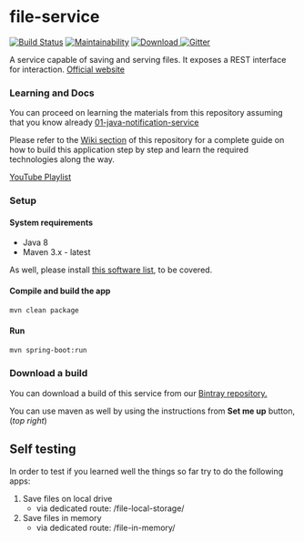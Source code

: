 # file-service

[![Build Status](https://travis-ci.org/becoming/02-java-file-service.svg?branch=master)](https://travis-ci.org/becoming/02-java-file-service)
[![Maintainability](https://api.codeclimate.com/v1/badges/4deac811aeda56ad3743/maintainability)](https://codeclimate.com/github/becoming/02-java-file-service/maintainability)
[ ![Download](https://api.bintray.com/packages/becoming/m2/file-service/images/download.svg) ](https://bintray.com/becoming/m2/file-service/_latestVersion) 
[![Gitter](https://badges.gitter.im/becoming-tech/community.svg)](https://gitter.im/becoming-tech/community?utm_source=badge&utm_medium=badge&utm_campaign=pr-badge)

A service capable of saving and serving files. It exposes a REST interface for interaction.
[Official website](https://becoming.tech)

### Learning and Docs

You can proceed on learning the materials from this repository assuming that you know already [01-java-notification-service](https://github.com/becoming/01-java-notification-service)

Please refer to the [Wiki section](https://github.com/becoming/02-java-file-service/wiki) of this repository for a complete guide on how to build this application step by step and learn the required technologies along the way.

[YouTube Playlist](https://www.youtube.com/playlist?list=PLPkoWZmDIKwBAPN1iBNcRMz_XpruiJ27p)

### Setup

#### System requirements

 - Java 8
 - Maven 3.x - latest

As well, please install [this software list](https://becoming.tech/java/apps-and-software), to be covered.

#### Compile and build the app

```bash
mvn clean package
```

#### Run

```bash
mvn spring-boot:run
```

### Download a build

You can download a build of this service from our [Bintray repository.](https://bintray.com/beta/#/becoming/m2/)

You can use maven as well by using the instructions from **Set me up** button, (_top right_)

## Self testing

In order to test if you learned well the things so far try to do the following apps:

1. Save files on local drive
    - via dedicated route: /file-local-storage/
1. Save files in memory
    - via dedicated route: /file-in-memory/